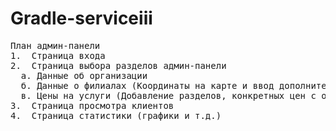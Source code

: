 # Gradle-serviceiii
<pre>
План админ-панели
1.	Страница входа
2.	Страница выбора разделов админ-панели
  а. Данные об организации
  б. Данные о филиалах (Координаты на карте и ввод дополнительных сведений)
  в. Цены на услуги (Добавление разделов, конкретных цен с описанием, картинок к тому и другому)
3.	Страница просмотра клиентов
4.	Страница статистики (графики и т.д.)  
</pre>
